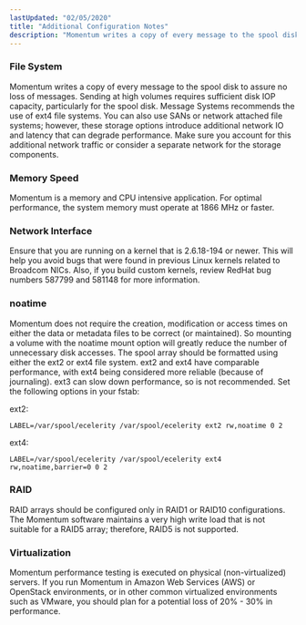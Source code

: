 ```yaml
---
lastUpdated: "02/05/2020"
title: "Additional Configuration Notes"
description: "Momentum writes a copy of every message to the spool disk to assure no loss of messages Sending at high volumes requires sufficient disk IOP capacity particularly for the spool disk Message Systems recommends the use of ext 4 file systems You can also use SA Ns or network attached..."
---
```


### <a name="notes.file.system"></a> File System

Momentum writes a copy of every message to the spool disk to assure no loss of messages. Sending at high volumes requires sufficient disk IOP capacity, particularly for the spool disk. Message Systems recommends the use of ext4 file systems. You can also use SANs or network attached file systems; however, these storage options introduce additional network IO and latency that can degrade performance. Make sure you account for this additional network traffic or consider a separate network for the storage components.

### <a name="notes.memory.speed"></a> Memory Speed

Momentum is a memory and CPU intensive application. For optimal performance, the system memory must operate at 1866 MHz or faster.

### <a name="notes.network.interface"></a> Network Interface

Ensure that you are running on a kernel that is 2.6.18-194 or newer. This will help you avoid bugs that were found in previous Linux kernels related to Broadcom NICs. Also, if you build custom kernels, review RedHat bug numbers 587799 and 581148 for more information.

### <a name="notes.noatime"></a> noatime

Momentum does not require the creation, modification or access times on either the data or metadata files to be correct (or maintained). So mounting a volume with the noatime mount option will greatly reduce the number of unnecessary disk accesses. The spool array should be formatted using either the ext2 or ext4 file system. ext2 and ext4 have comparable performance, with ext4 being considered more reliable (because of journaling). ext3 can slow down performance, so is not recommended. Set the following options in your fstab:

ext2:

`LABEL=/var/spool/ecelerity /var/spool/ecelerity ext2 rw,noatime 0 2`

ext4:

`LABEL=/var/spool/ecelerity /var/spool/ecelerity ext4 rw,noatime,barrier=0 0 2`
### <a name="notes.raid"></a> RAID

RAID arrays should be configured only in RAID1 or RAID10 configurations. The Momentum software maintains a very high write load that is not suitable for a RAID5 array; therefore, RAID5 is not supported.

### <a name="notes.virtualization"></a> Virtualization

Momentum performance testing is executed on physical (non-virtualized) servers. If you run Momentum in Amazon Web Services (AWS) or OpenStack environments, or in other common virtualized environments such as VMware, you should plan for a potential loss of 20% - 30% in performance.